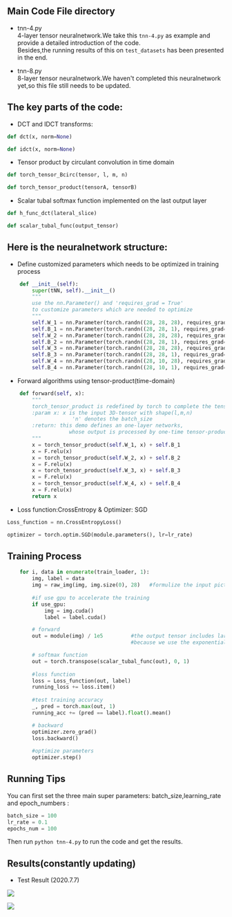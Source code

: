 ##  Main Code File directory
* tnn-4.py  
  4-layer tensor neuralnetwork.We take this `tnn-4.py` as example and provide a detailed introduction of the code.<br>
  Besides,the running results of this on `test_datasets` has been presented in the end.
    
* tnn-8.py   
  8-layer tensor neuralnetwork.We haven't completed this neuralnetwork yet,so this file still needs to be updated.

##  The key parts of the code:

* DCT and IDCT transforms:
```python
def dct(x, norm=None)

def idct(x, norm=None)
```
* Tensor product by circulant convolution in time domain
```python
def torch_tensor_Bcirc(tensor, l, m, n)

def torch_tensor_product(tensorA, tensorB)
```
* Scalar tubal softmax function implemented on the last output layer
```python
def h_func_dct(lateral_slice)

def scalar_tubal_func(output_tensor)
```
##  Here is the neuralnetwork structure:

* Define customized parameters which needs to be optimized in training process
```python
    def __init__(self):
        super(tNN, self).__init__()
        """
        use the nn.Parameter() and 'requires_grad = True' 
        to customize parameters which are needed to optimize
        """
        self.W_1 = nn.Parameter(torch.randn((28, 28, 28), requires_grad=True, dtype=torch.float))
        self.B_1 = nn.Parameter(torch.randn((28, 28, 1), requires_grad=True, dtype=torch.float))
        self.W_2 = nn.Parameter(torch.randn((28, 28, 28), requires_grad=True, dtype=torch.float))
        self.B_2 = nn.Parameter(torch.randn((28, 28, 1), requires_grad=True, dtype=torch.float))
        self.W_3 = nn.Parameter(torch.randn((28, 28, 28), requires_grad=True, dtype=torch.float))
        self.B_3 = nn.Parameter(torch.randn((28, 28, 1), requires_grad=True, dtype=torch.float))
        self.W_4 = nn.Parameter(torch.randn((28, 10, 28), requires_grad=True, dtype=torch.float))
        self.B_4 = nn.Parameter(torch.randn((28, 10, 1), requires_grad=True, dtype=torch.float))
```

* Forward algorithms using tensor-product(time-domain)
```python
    def forward(self, x):
        """
        torch_tensor_product is redefined by torch to complete the tensor-product process
        :param x: x is the input 3D-tensor with shape(l,m,n)
                     'n' denotes the batch_size
        :return: this demo defines an one-layer networks,
                    whose output is processed by one-time tensor-product and activation
        """
        x = torch_tensor_product(self.W_1, x) + self.B_1
        x = F.relu(x)
        x = torch_tensor_product(self.W_2, x) + self.B_2
        x = F.relu(x)
        x = torch_tensor_product(self.W_3, x) + self.B_3
        x = F.relu(x)
        x = torch_tensor_product(self.W_4, x) + self.B_4
        x = F.relu(x)
        return x
```

* Loss function:CrossEntropy & Optimizer: SGD
```python
Loss_function = nn.CrossEntropyLoss()

optimizer = torch.optim.SGD(module.parameters(), lr=lr_rate)
```
##  Training Process
```python
    for i, data in enumerate(train_loader, 1):
        img, label = data
        img = raw_img(img, img.size(0), 28)   #formulize the input picture into 3D-tensor
        
        #if use gpu to accelerate the training
        if use_gpu:
            img = img.cuda()
            label = label.cuda()

        # forward
        out = module(img) / 1e5         #the output tensor includes large numbers,which can easily cause overflow error in the following softmax function
                                        #because we use the exponential operation in scalar tubal softmax function

        # softmax function
        out = torch.transpose(scalar_tubal_func(out), 0, 1)
        
        #loss function
        loss = Loss_function(out, label)
        running_loss += loss.item()
        
        #test training accuracy
        _, pred = torch.max(out, 1)
        running_acc += (pred == label).float().mean()

        # backward
        optimizer.zero_grad()
        loss.backward()
        
        #optimize parameters
        optimizer.step()
```

##  Running Tips
You can first set the three main super parameters: batch_size,learning_rate and epoch_numbers :
```python 
batch_size = 100
lr_rate = 0.1
epochs_num = 100
```
Then run `python tnn-4.py` to run the code and get the results.

##  Results(constantly updating)
* Test Result (2020.7.7)

![](https://github.com/hust512/Homomorphic_CP_Tensor_Dcomposition/raw/master/Tensor_NeuralNetwork/NeuralNetwork_DP/TNN/MNIST/MNIST-Loss.png)

![](https://github.com/hust512/Homomorphic_CP_Tensor_Dcomposition/raw/master/Tensor_NeuralNetwork/NeuralNetwork_DP/TNN/MNIST/MNIST-Acc.png)

